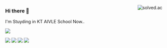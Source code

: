 <a href="https://solved.ac/alwwwwways"><img alt="solved.ac" align="right" src="http://mazassumnida.wtf/api/v2/generate_badge?boj=alwwwwways"/></a>
### Hi there 👋 

I'm Stuyding in KT AIVLE School Now.. 

<a href="https://aivle.kt.co.kr/"><img src="https://img.shields.io/badge/-KT%20AIVLE-blue" /></a>

<div align="left">
  <img src="https://img.shields.io/badge/Python-3776AB?style=flat&logo=Python&logoColor=white" />
  <img src="https://img.shields.io/badge/pandas-150458?style=flat&logo=pandas&logoColor=white" />
  <img src="https://img.shields.io/badge/JavaScript-F7DF1E?style=flat&logo=JavaScript&logoColor=white" />
	<img src="https://img.shields.io/badge/React-007396?style=flat&logo=React&logoColor=white" />
</div>


<!--
**always97/always97** is a ✨ _special_ ✨ repository because its `README.md` (this file) appears on your GitHub profile.

Here are some ideas to get you started:

- 🔭 I’m currently working on ...
- 🌱 I’m currently learning ...
- 👯 I’m looking to collaborate on ...
- 🤔 I’m looking for help with ...
- 💬 Ask me about ...
- 📫 How to reach me: ...
- 😄 Pronouns: ...
- ⚡ Fun fact: ...
-->
